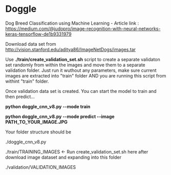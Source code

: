 # Doggle

Dog Breed Classification using Machine Learning - Article link : 
https://medium.com/@judopro/image-recognition-with-neural-networks-keras-tensorflow-de1b9331979

Download data set from http://vision.stanford.edu/aditya86/ImageNetDogs/images.tar

Use <b>./train/create_validation_set.sh</b> script to create a separate validaton set randomly from within the images and move them to a separate validation folder. Just run it wuthout any parameters, make sure current images are extracted into "train" folder AND you are running this script from withint "train" folder.

Once validation data set is created. You can start the model to train and then predict...

<b>python doggle_cnn_v8.py --mode train</b>

<b>python doggle_cnn_v8.py --mode predict --image PATH_TO_YOUR_IMAGE.JPG</b>

Your folder structure should be 

./doggle_cnn_v8.py

./train/TRAINING_IMAGES <- Run create_validation_set.sh here after download image dataset and expanding into this folder

./validation/VALIDATION_IMAGES
